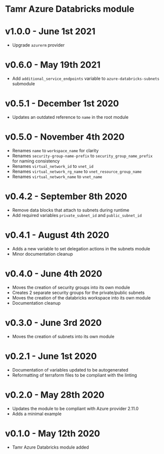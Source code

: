 # Tamr Azure Databricks module

# v1.0.0 - June 1st 2021
* Upgrade `azurerm` provider

# v0.6.0 - May 19th 2021
* Add `additional_service_endpoints` variable to `azure-databricks-subnets` submodule

# v0.5.1 - December 1st 2020
* Updates an outdated reference to `name` in the root module

# v0.5.0 - November 4th 2020
* Renames `name` to `workspace_name` for clarity
* Renames `security-group-name-prefix` to `security_group_name_prefix` for naming consistency
* Renames `virtual_network_id` to `vnet_id`
* Renames `virtual_network_rg_name` to `vnet_resource_group_name`
* Renames `virtual_network_name` to `vnet_name`

# v0.4.2 - September 8th 2020
* Remove data blocks that attach to subnets during runtime
* Add required variables `private_subnet_id` and `public_subnet_id`

# v0.4.1 - August 4th 2020
* Adds a new variable to set delegation actions in the subnets module
* Minor documentation cleanup

# v0.4.0 - June 4th 2020
* Moves the creation of security groups into its own module
* Creates 2 separate security groups for the private/public subnets
* Moves the creation of the databricks workspace into its own module
* Documentation cleanup

# v0.3.0 - June 3rd 2020
* Moves the creation of subnets into its own module

# v0.2.1 - June 1st 2020
* Documentation of variables updated to be autogenerated
* Reformatting of terraform files to be compliant with the linting

# v0.2.0 - May 28th 2020
* Updates the module to be compliant with Azure provider 2.11.0
* Adds a minimal example

# v0.1.0 - May 12th 2020
* Tamr Azure Databricks module added
